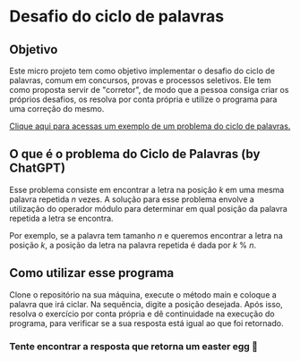# Desafio do ciclo de palavras

## Objetivo
Este micro projeto tem como objetivo implementar o desafio do ciclo de palavras, comum em concursos, 
provas e processos seletivos. Ele tem como proposta servir de "corretor", de modo que a pessoa consiga
criar os próprios desafios, os resolva por conta própria e utilize o programa para uma correção do mesmo.

<a href="https://www.youtube.com/watch?v=75MdLJI2_g8" target="_blank">Clique aqui para acessas um exemplo de um problema do ciclo de palavras.</a> 

## O que é o problema do Ciclo de Palavras (by ChatGPT)

Esse problema consiste em encontrar a letra na posição _k_ em uma mesma palavra repetida _n_ vezes. 
A solução para esse problema envolve a utilização do operador módulo para determinar em qual posição 
da palavra repetida a letra se encontra. 

Por exemplo, se a palavra tem tamanho _n_ e queremos encontrar a letra na posição _k_, a posição da letra na 
palavra repetida é dada por _k_ % _n_. 

## Como utilizar esse programa

Clone o repositório na sua máquina, execute o método main e coloque a palavra que irá ciclar. Na sequência,
digite a posição desejada. Após isso, resolva o exercício por conta própria e dê continuidade na execução
do programa, para verificar se a sua resposta está igual ao que foi retornado.

### Tente encontrar a resposta que retorna um easter egg 🖖
